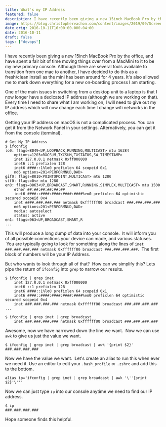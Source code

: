 ```yaml
---
title: What's my IP Address
featured: false
description: I have recently been giving a new 15inch MacBook Pro by the office, and havespent a fair bit of time moving things over from a MacMini to it to be my newprimary console. Although there are several tools available to transition fromone mac to another, I have decided to do this as a fresh/clean install as themini has been around for 4 years. It's also allowed me to mark down everythingfor a new on-boarding process I am starting.One of the main issues in switching from a desktop unit to a la
image: https://blog.christophervachon.com/content/images/2019/09/Screen-Shot-2019-09-13-at-09.59.07.png
date_orig: 2016-10-11T16:00:00.000-04:00
date: 2016-10-11
draft: false
tags: ["devops"]
---
```


I have recently been giving a new 15inch MacBook Pro by the office, and have spent a fair bit of time moving things over from a MacMini to it to be my new primary console. Although there are several tools available to transition from one mac to another, I have decided to do this as a fresh/clean install as the mini has been around for 4 years. It's also allowed me to mark down everything for a new on-boarding process I am starting.

One of the main issues in switching from a desktop unit to a laptop is that I now longer have a dedicated IP address (although we are working on that). Every time I need to share what I am working on, I will need to give out my IP address which will now change each time I change wifi networks in the office.

Getting your IP address on macOS is not a complicated process. You can get it from the Network Panel in your settings. Alternatively, you can get it from the console (terminal).

```
# Get My IP Address
$ ifconfig
lo0: flags=8049<UP,LOOPBACK,RUNNING,MULTICAST> mtu 16384
	options=1203<RXCSUM,TXCSUM,TXSTATUS,SW_TIMESTAMP>
	inet 127.0.0.1 netmask 0xff000000
	inet6 ::1 prefixlen 128
	inet6 ####::1%lo0 prefixlen 64 scopeid 0x1
	nd6 options=201<PERFORMNUD,DAD>
gif0: flags=8010<POINTOPOINT,MULTICAST> mtu 1280
stf0: flags=0<> mtu 1280
en0: flags=8863<UP,BROADCAST,SMART,RUNNING,SIMPLEX,MULTICAST> mtu 1500
	ether ##:##:##:##:##:##
	inet6 ####::####:####:####:####%en0 prefixlen 64 optimistic secured scopeid 0x4
	inet ####.###.###.### netmask 0xffffff00 broadcast ###.###.###.###
	nd6 options=201<PERFORMNUD,DAD>
	media: autoselect
	status: active
en1: flags=963<UP,BROADCAST,SMART,R
...
```

This will produce a long dump of data into your console.  It will inform you of all possible connections your device can made, and various statuses.  You are typically going to look for something along the lines of `inet ###.###.###.### netmask 0xffffff00 broadcast ###.###.###.###`.  The first block of numbers will be your IP Address.

But who wants to look through all of that?  How can we simplify this? Lets pipe the return of `ifconfig` into `grep` to narrow our results.

```
$ ifconfig | grep inet
	inet 127.0.0.1 netmask 0xff000000
	inet6 ::1 prefixlen 128
	inet6 ####::1%lo0 prefixlen 64 scopeid 0x1
	inet6 ####::####:####:####:####%en0 prefixlen 64 optimistic secured scopeid 0x4
	inet ###.###.###.### netmask 0xffffff00 broadcast ###.###.###.###
...

$ ifconfig | grep inet | grep broadcast
	inet ###.###.###.### netmask 0xffffff00 broadcast ###.###.###.###
```

Awesome, now we have narrowed down the line we want.  Now we can use `awk` to give us just the value we want.

```
$ ifconfig | grep inet | grep broadcast | awk '{print $2}'
###.###.###.###
```

Now we have the value we want.  Let's create an alias to run this when ever we need it. Use an editor to edit your `.bash_profile` or `.zshrc` and add this to the bottom.

```
alias ip='ifconfig | grep inet | grep broadcast | awk '\''{print $2}'\'''
```

Now we can just type `ip` into our console anytime we need to find our IP address.

```
$ ip
###.###.###.###
```

Hope someone finds this helpful.
